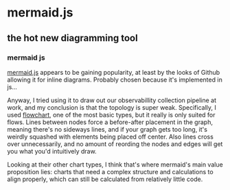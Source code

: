 # mermaid.js

## the hot new diagramming tool

### mermaid js

[mermaid.js](https://mermaid-js.github.io/mermaid/#/)
appears to be gaining popularity,
at least by the looks of Github allowing it for inline diagrams.
Probably chosen because it's implemented in js...

Anyway, I tried using it to draw out our observabillity collection pipeline at work,
and my conclusion is that the topology is super weak.
Specifically, I used [flowchart](https://mermaid-js.github.io/mermaid/#/),
one of the most basic types,
but it really is only suited for flows.
Lines between nodes force a before-after placement in the graph,
meaning there's no sideways lines,
and if your graph gets too long, it's weirdly squashed with elements being placed off center.
Also lines cross over unnecessarily,
and no amount of reording the nodes and edges will get you what you'd intuitively draw.

Looking at their other chart types,
I think that's where mermaid's main value proposition lies:
charts that need a complex structure and calculations to align properly,
which can still be calculated from relatively little code.
